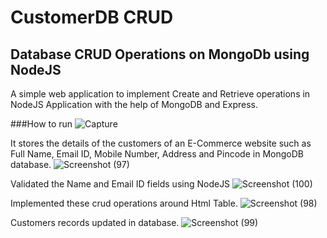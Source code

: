 # CustomerDB CRUD
## Database CRUD Operations on MongoDb using NodeJS
A simple web application to implement Create and Retrieve operations in NodeJS Application with the help of MongoDB and Express.

###How to run
![Capture](https://user-images.githubusercontent.com/33231250/79433626-fb18c200-7fea-11ea-8ffc-1bac98023466.PNG)

It stores the details of the customers of an E-Commerce website such as Full Name, Email ID, Mobile Number, Address and Pincode in MongoDB database.
![Screenshot (97)](https://user-images.githubusercontent.com/33231250/79431984-d15e9b80-7fe8-11ea-8df8-11c9acddaa32.png)

Validated the Name and Email ID fields using NodeJS
![Screenshot (100)](https://user-images.githubusercontent.com/33231250/79432183-1b478180-7fe9-11ea-8212-98340284d5f8.png)

Implemented these crud operations around Html Table.
![Screenshot (98)](https://user-images.githubusercontent.com/33231250/79432736-db34ce80-7fe9-11ea-862f-d7d40bdff679.png)

Customers records updated in database.
![Screenshot (99)](https://user-images.githubusercontent.com/33231250/79432774-e7209080-7fe9-11ea-8fe2-92c01f08ecea.png)
